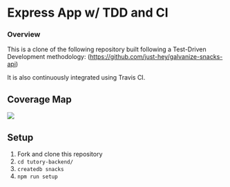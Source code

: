 # Express App w/ TDD and CI

### Overview

This is a clone of the following repository built following a Test-Driven Development methodology:
(https://github.com/just-hey/galvanize-snacks-api)

It is also continuously integrated using Travis CI.

## Coverage Map

![](images/coverage.png)

## Setup
1. Fork and clone this repository
1. `cd tutory-backend/`
1. `createdb snacks`
1. `npm run setup`
